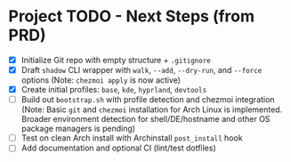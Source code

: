 # Project TODO - Next Steps (from PRD)

- [x] Initialize Git repo with empty structure + `.gitignore`
- [x] Draft `shadow` CLI wrapper with `walk`, `--add`, `--dry-run`, and `--force` options (Note: `chezmoi apply` is now active)
- [x] Create initial profiles: `base`, `kde`, `hyprland`, `devtools`
- [ ] Build out `bootstrap.sh` with profile detection and chezmoi integration (Note: Basic `git` and `chezmoi` installation for Arch Linux is implemented. Broader environment detection for shell/DE/hostname and other OS package managers is pending)
- [ ] Test on clean Arch install with Archinstall `post_install` hook
- [ ] Add documentation and optional CI (lint/test dotfiles)
